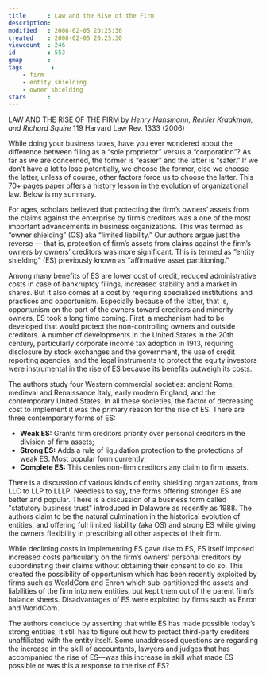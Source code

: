 ```yaml
---
title      : Law and the Rise of the Firm
description: 
modified   : 2008-02-05 20:25:30
created    : 2008-02-05 20:25:30
viewcount  : 246
id         : 553
gmap       : 
tags        :
    - firm
    - entity shielding
    - owner shielding
stars      : 
---
```


LAW AND THE RISE OF THE FIRM
by *Henry Hansmann, Reinier Kraakman, and Richard Squire*
119 Harvard Law Rev. 1333 (2006)
  
While doing your business taxes, have you ever wondered about the difference between filing as a “sole proprietor” versus a “corporation”? As far as we are concerned, the former is “easier” and the latter is “safer.” If we don’t have a lot to lose potentially, we choose the former, else we choose the latter, unless of course, other factors force us to choose the latter. This 70+ pages paper offers a  history lesson in the evolution of organizational law. Below is my summary.
  
For ages, scholars believed that protecting the firm’s owners’ assets from the claims against the enterprise by firm’s creditors was a one of the most important advancements in business organizations. This was termed as “owner shielding” (OS) aka “limited liability.” Our authors argue just the reverse — that is, protection of firm’s assets from claims against the firm’s owners by owners’ creditors was more significant. This is termed as “entity shielding” (ES) previously known as “affirmative asset partitioning.”
  
Among many benefits of ES are lower cost of credit, reduced administrative costs in case of bankruptcy filings, increased stability and a market in shares. But it also comes at a cost by requiring specialized institutions and practices and opportunism. Especially because of the latter, that is, opportunism on the part of the owners toward creditors and minority owners, ES took a long time coming. First, a mechanism had to be developed that would protect the non-controlling owners and outside creditors. A number of developments in the United States in the 20th century, particularly corporate income tax adoption in 1913, requiring disclosure by stock exchanges and the government, the use of credit reporting agencies, and the legal instruments to protect the equity investors were instrumental in the rise of ES because its benefits outweigh its costs.

The authors study four Western commercial societies: ancient Rome, medieval and Renaissance Italy, early modern England, and the contemporary United States. In all these societies, the factor of decreasing cost to implement it was the primary reason for the rise of ES. There are three contemporary forms of ES: 

* **Weak ES:** Grants firm creditors priority over personal creditors in the division of firm assets;
* **Strong ES:** Adds a rule of liquidation protection to the protections of weak ES. Most popular form currently;
* **Complete ES:** This denies non-firm creditors any claim to firm assets.

There is a discussion of various kinds of entity shielding organizations, from LLC to LLP to LLLP. Needless to say, the forms offering stronger ES are better and popular. There is a discussion of a business form called "statutory business trust" introduced in Delaware as recently as 1988. The authors claim to be the natural culmination in the historical evolution of entities, and offering full limited liability (aka OS) and strong ES while giving the owners flexibility in prescribing all other aspects of their firm.

While declining costs in implementing ES gave rise to ES, ES itself imposed increased costs particularly on the firm’s owners’ personal creditors by subordinating their claims without obtaining their consent to do so. This created the possibility of opportunism which has been recently exploited by firms such as WorldCom and Enron which sub-partitioned the assets and liabilities of the firm into new entities, but kept them out of the parent firm’s balance sheets. Disadvantages of ES were exploited by firms such as Enron and WorldCom.

The authors conclude by asserting that while ES has made possible today’s strong entities, it still has to figure out how to protect third-party creditors unaffiliated with the entity itself. Some unaddressed questions are regarding the increase in the skill of accountants, lawyers and judges that has accompanied the rise of ES—was this increase in skill what made ES possible or was this a response to the rise of ES?

